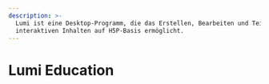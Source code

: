 ```yaml
---
description: >-
  Lumi ist eine Desktop-Programm, die das Erstellen, Bearbeiten und Teilen von
  interaktiven Inhalten auf H5P-Basis ermöglicht.
---
```


# Lumi Education

